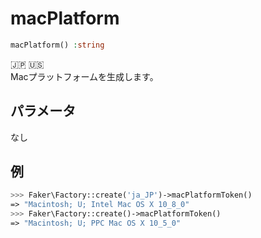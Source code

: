 # macPlatform
```php
macPlatform() :string
```
:jp: :us:  
Macプラットフォームを生成します。

## パラメータ
なし

## 例
```php
>>> Faker\Factory::create('ja_JP')->macPlatformToken()
=> "Macintosh; U; Intel Mac OS X 10_8_0"
>>> Faker\Factory::create()->macPlatformToken()
=> "Macintosh; U; PPC Mac OS X 10_5_0"
```
